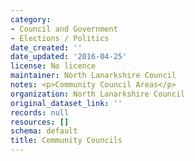```yaml
---
category:
- Council and Government
- Elections / Politics
date_created: ''
date_updated: '2016-04-25'
license: No licence
maintainer: North Lanarkshire Council
notes: <p>Community Council Areas</p>
organization: North Lanarkshire Council
original_dataset_link: ''
records: null
resources: []
schema: default
title: Community Councils
---
```

